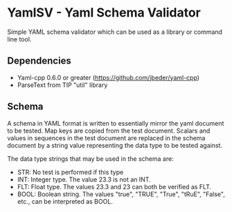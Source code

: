 # YamlSV - Yaml Schema Validator

Simple YAML schema validator which can be used as a library or command line tool.

## Dependencies

- Yaml-cpp 0.6.0 or greater (https://github.com/jbeder/yaml-cpp)
- ParseText from TIP "util" library

## Schema

A schema in YAML format is written to essentially mirror the yaml document
to be tested. Map keys are copied from the test document. Scalars and values
in sequences in the test document are replaced in the schema document by a 
string value representing the data type to be tested against.

The data type strings that may be used in the schema are:

- STR: No test is performed if this type
- INT: Integer type. The value 23.3 is not an INT.
- FLT: Float type. The values 23.3 and 23 can both be verified as FLT. 
- BOOL: Boolean string. The values "true", "TRUE", "True", "tRuE", 
"False", etc., can be interpreted as BOOL. 